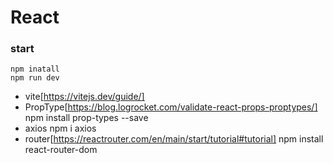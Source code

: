 # React

### start

    npm inatall
    npm run dev

- vite[https://vitejs.dev/guide/]
- PropType[https://blog.logrocket.com/validate-react-props-proptypes/]
    npm install prop-types --save
- axios
    npm i axios
- router[https://reactrouter.com/en/main/start/tutorial#tutorial]
    npm install react-router-dom 

